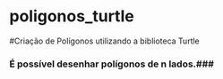# poligonos_turtle
#Criação de Polígonos utilizando a biblioteca Turtle
### É possível desenhar polígonos de n lados.###


